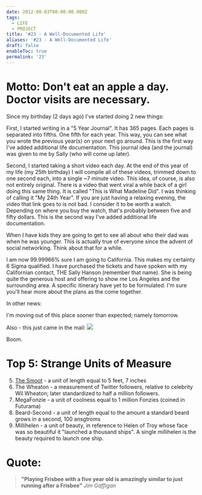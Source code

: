 ```yaml
---
date: 2012-08-03T00:00:00.000Z
tags:
  - LIFE
  - PROJECT
title: '#23 - A Well-Documented Life'
aliases: '#23 - A Well-Documented Life'
draft: false
enableToc: true
permalink: '23'
---
```


# Motto: Don't eat an apple a day. Doctor visits are necessary.

Since my birthday (2 days ago) I've started doing 2 new things: 

First, I started writing in a "5 Year Journal". It has 365 pages. Each pages is separated into fifths. One fifth for each year. This way, you can see what you wrote the previous year(s) on your next go around. This is the first way I've added additional life documentation. This journal idea (and the journal) was given to me by Sally (who will come up later).

Second, I started taking a short video each day. At the end of this year of my life (my 25th birthday) I will compile all of these videos, trimmed down to one second each, into a single ~7 minute video. This idea, of course, is also not entirely original. There is a video that went viral a while back of a girl doing this same thing. It is called "This is What Madeline Did". I was thinking of calling it "My 24th Year". If you are just having a relaxing evening, the video that link goes to is not bad. I consider it to be worth a watch. Depending on where you buy the watch, that's probably between five and fifty dollars. This is the second way I've added additional life documentation.

When I have kids they are going to get to see all about who their dad was when he was younger. This is actually true of everyone since the advent of social networking. Think about that for a while.

I am now 99.99966% sure I am going to California. This makes my certainty 6 Sigma qualified. I have purchased the tickets and have spoken with my Californian contact, THE Sally Hanson (remember that name). She is being quite the generous host and offering to show me Los Angeles and the surrounding area. A specific itinerary have yet to be formulated. I'm sure you'll hear more about the plans as the come together.

In other news:

I'm moving out of this place sooner than expected; namely tomorrow.

Also - this just came in the mail:
![](assets/23-1.jpg)

Boom.

# Top 5: Strange Units of Measure
5. [The Smoot](http://en.wikipedia.org/wiki/Smoot) - a unit of length equal to 5 feet, 7 inches
4. The Wheaton - a measurement of Twitter followers, relative to celebrity Wil Wheaton; later standardized to half a million followers.
3. MegaFonzie - a unit of coolness equal to 1 million Fonzies (coined in Futurama)
2. Beard-Second - a unit of length equal to the amount a standard beard grows in a second, 100 ansgtroms
1. Millihelen - a unit of beauty, in reference to Helen of Troy whose face was so beautiful it "launched a thousand ships". A single millihelen is the beauty required to launch one ship.

# Quote:
> **"Playing Frisbee with a five year old is amazingly similar to just running after a Frisbee"**
<cite>Jim Gaffigan</cite>
